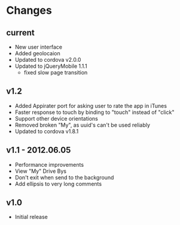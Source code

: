 Changes
=======

current
-------
- New user interface
- Added geolocaion
- Updated to cordova v2.0.0
- Updated to jQueryMobile 1.1.1
    - fixed slow page transition 

v1.2
----
- Added Appirater port for asking user to rate the app in iTunes
- Faster response to touch by binding to "touch" instead of "click"
- Support other device orientations
- Removed broken "My", as uuid's can't be used reliably
- Updated to cordova v1.8.1

v1.1 - 2012.06.05
-----------------
- Performance improvements
- View "My" Drive Bys
- Don't exit when send to the background
- Add ellipsis to very long comments


v1.0
----
- Initial release
